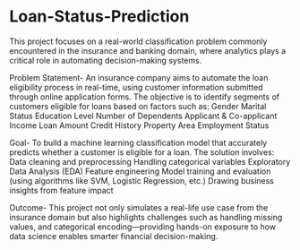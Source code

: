 # Loan-Status-Prediction
This project focuses on a real-world classification problem commonly encountered in the insurance and banking domain, where analytics plays a critical role in automating decision-making systems.

Problem Statement-
An insurance company aims to automate the loan eligibility process in real-time, using customer information submitted through online application forms. The objective is to identify segments of customers eligible for loans based on factors such as:
Gender
Marital Status
Education Level
Number of Dependents
Applicant & Co-applicant Income
Loan Amount
Credit History
Property Area
Employment Status

Goal-
To build a machine learning classification model that accurately predicts whether a customer is eligible for a loan. The solution involves:
Data cleaning and preprocessing
Handling categorical variables
Exploratory Data Analysis (EDA)
Feature engineering
Model training and evaluation (using algorithms like SVM, Logistic Regression, etc.)
Drawing business insights from feature impact

Outcome-
This project not only simulates a real-life use case from the insurance domain but also highlights challenges such as handling missing values, and categorical encoding—providing hands-on exposure to how data science enables smarter financial decision-making.






